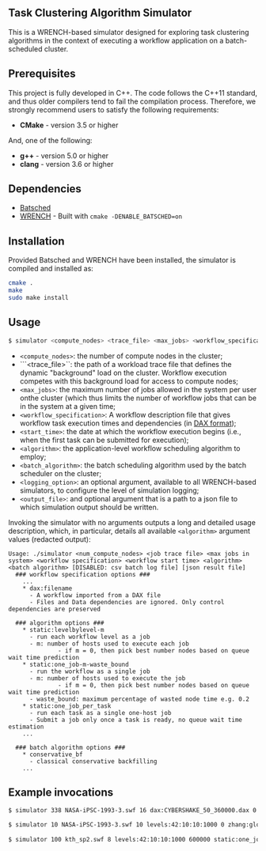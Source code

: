 ## Task Clustering Algorithm Simulator

This is a WRENCH-based simulator designed for exploring task clustering algorithms in  the context of executing a workflow application on a batch-scheduled cluster.

## Prerequisites

This project is fully developed in C++. The code follows the C++11 standard, and thus older 
compilers tend to fail the compilation process. Therefore, we strongly recommend
users to satisfy the following requirements:

- **CMake** - version 3.5 or higher
  
And, one of the following:
- **g++** - version 5.0 or higher
- **clang** - version 3.6 or higher

## Dependencies

- [Batsched](https://gitlab.inria.fr/batsim/batsched)
- [WRENCH](https://github.com/wrench-project/wrench) - Built with  ```cmake -DENABLE_BATSCHED=on```

## Installation

Provided Batsched and WRENCH have been installed, the simulator is
compiled and installed as:

```bash
cmake .
make
sudo make install
```

## Usage

```bash
$ simulator <compute_nodes> <trace_file> <max_jobs> <workflow_specification> <start_time> <algorithm> <batch_algorithm> [<logging_option>] <output_file>]
```

  - ```<compute_nodes>```: the number of compute nodes in the cluster;
  - ```<trace_file>``: the path of a workload trace file that defines the dynamic "background" load on the cluster. Workflow execution competes with this background load for access to compute nodes;
  - ```<max_jobs>```: the maximum number of jobs allowed in the system per user onthe cluster (which thus limits the number of workflow jobs  that can be in the system at  a given time;
  - ```<workflow_specification>```: A workflow description file that gives workflow task execution times and dependencies (in [DAX format](https://pegasus.isi.edu/documentation/creating_workflows.php));
  - ```<start_time>```: the date at which the workflow execution begins (i.e., when the first task can be submitted for execution);
  - ```<algorithm>```: the application-level workflow scheduling algorithm to employ;
  - ```<batch_algorithm>```: the batch scheduling algorithm used by the batch scheduler on the cluster;
  - ```<logging_option>```: an optional argument, available to all WRENCH-based simulators, to configure the level of simulation logging;
  - ```<output_file>```: and optional argument that is a path to a json file to which simulation output should be written.

Invoking the simulator with no arguments outputs a long and detailed usage description, which, in particular, details all available ```<algorithm>``` argument values (redacted output):

```
Usage: ./simulator <num_compute_nodes> <job trace file> <max jobs in system> <workflow specification> <workflow start time> <algorithm> <batch algorithm> [DISABLED: csv batch log file] [json result file]
  ### workflow specification options ###
	...
    * dax:filename
      - A workflow imported from a DAX file
      - Files and Data dependencies are ignored. Only control dependencies are preserved

  ### algorithm options ###
    * static:levelbylevel-m
      - run each workflow level as a job
      - m: number of hosts used to execute each job
              - if m = 0, then pick best number nodes based on queue wait time prediction
    * static:one_job-m-waste_bound
      - run the workflow as a single job
      - m: number of hosts used to execute the job
              - if m = 0, then pick best number nodes based on queue wait time prediction
      - waste_bound: maximum percentage of wasted node time e.g. 0.2
    * static:one_job_per_task
      - run each task as a single one-host job
      - Submit a job only once a task is ready, no queue wait time estimation
	...

  ### batch algorithm options ###
    * conservative_bf
      - classical conservative backfilling
    ...

```

 
## Example invocations
```bash
$ simulator 338 NASA-iPSC-1993-3.swf 16 dax:CYBERSHAKE_50_360000.dax 0 glume:1:0 conservative_bf --wrench-no-log

$ simulator 10 NASA-iPSC-1993-3.swf 10 levels:42:10:10:1000 0 zhang:global:bsearch:prediction conservative_bf --log=root.threshold:critical --log=zhang_clustering_wms.threshold=info
  
$ simulator 100 kth_sp2.swf 8 levels:42:10:10:1000 600000 static:one_job-0-1 conservative_bf out.json
```
